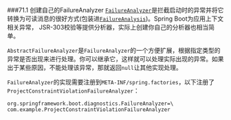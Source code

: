 ###71.1 创建自己的FailureAnalyzer
[`FailureAnalyzer`](https://docs.spring.io/spring-boot/docs/2.0.0.M5/api/org/springframework/boot/diagnostics/FailureAnalyzer.html)是拦截启动时的异常并将它转换为可读消息的很好方式(包装进[`FailureAnalysis`](https://docs.spring.io/spring-boot/docs/2.0.0.M5/api/org/springframework/boot/diagnostics/FailureAnalysis.html))。Spring Boot为应用上下文相关异常， JSR-303校验等提供分析器，实际上创建你自己的分析器也相当简单。

`AbstractFailureAnalyzer`是`FailureAnalyzer`的一个方便扩展，根据指定类型的异常是否出现来进行处理。你可以继承它，这样就可以处理实际出现的异常。如果出于某些原因，不能处理该异常，那就返回`null`让其他实现处理。

`FailureAnalyzer`的实现需要注册到`META-INF/spring.factories`，以下注册了`ProjectConstraintViolationFailureAnalyzer`：
```properties
org.springframework.boot.diagnostics.FailureAnalyzer=\
com.example.ProjectConstraintViolationFailureAnalyzer
```
